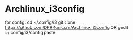 # Archlinux_i3config
for config:
cd ~/.config/i3
git clone https://github.com/DPRKunicorn/Archlinux_i3config
OR
gedit ~/.config/i3/config
paste
